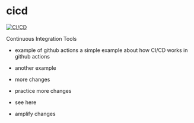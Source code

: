 # cicd

[![CI/CD](https://github.com/CI-CD-Team/nodeCI/actions/workflows/main.yml/badge.svg)]([https://github.com/CI-CD-Team/cicd/actions/workflows/main.yml](https://github.com/CI-CD-Team/Task-1))

Continuous Integration Tools

- example of github actions
  a simple example about how CI/CD works in github actions

- another example

- more changes
- practice more changes
- see here
- amplify changes
